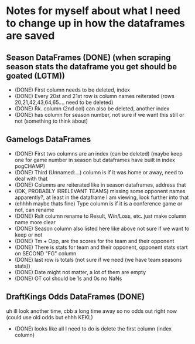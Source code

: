 # Notes for myself about what I need to change up in how the dataframes are saved

## Season DataFrames (DONE) (when scraping season stats the dataframe you get should be goated (LGTM))
- (DONE) First column needs to be deleted, index 
- (DONE) Every 20st and 21st row is column names reiterated (rows 20,21,42,43,64,65.... need to be deleted)
- (DONE) Rk. column (2nd col) can also be deleted, another index
- (DONE) has column for season number, not sure if we want this still or not (something to think about)

## Gamelogs DataFrames
- (DONE) First two columns are an index (can be deleted) (maybe keep one for game number in season but dataframes have built in index pogCHAMP)
- (DONE) Third (Unnamed:...) column is if it was home or away, need to deal with that
- (DONE) Columns are reiterated like in season dataframes, address that
- (IDK, PROBABLY IRRELEVANT TEAMS) missing some opponent names apparently?, at least in the dataframe I am viewing, look further into that
- (ehhhh maybe thats fine) Type column is if it is a conference game or not, can rename 
- (DONE) Rslt column rename to Result, Win/Loss, etc. just make column name more clear
- (DONE) Season column also listed here like above not sure if we want to keep or not
- (DONE) Tm + Opp, are the scores for the team and their opponent
- (DONE) There is stats for team and their opponent, opponent stats start on SECOND "FG" column
- (DONE) last row is totals (not sure if we need (we have team seasons stats))
- (DONE) Date might not matter, a lot of them are empty
- (DONE) OT col should be 1s and 0s no NaNs

## DraftKings Odds DataFrames (DONE)
uh ill look another time, cbb a long time away so no odds out right now (could use old odds but ehhh KEKL)
- (DONE) looks like all I need to do is delete the first column (index column)